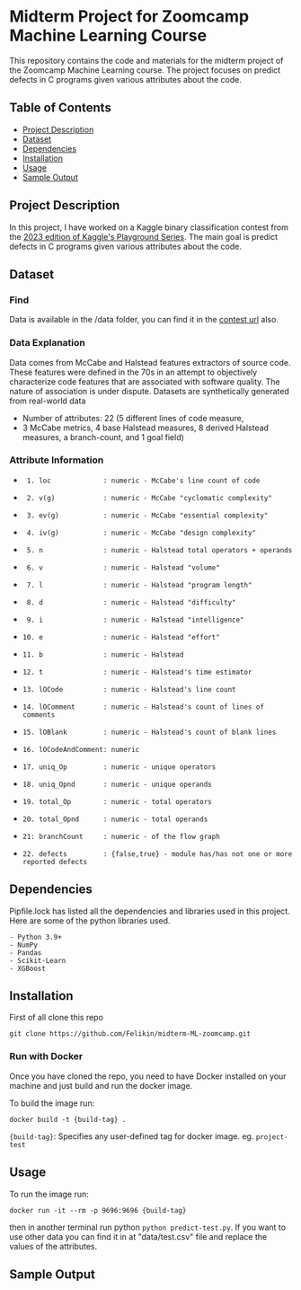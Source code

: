# Midterm Project for Zoomcamp Machine Learning Course

This repository contains the code and materials for the midterm project of the Zoomcamp Machine Learning course. The project focuses on predict defects in C programs given various attributes about the code.

## Table of Contents

- [Project Description](#project-description)
- [Dataset](#dataset)
- [Dependencies](#dependencies)
- [Installation](#installation)
- [Usage](#usage)
- [Sample Output](#sampleoutput)

## Project Description

In this project, I have worked on a Kaggle binary classification contest from the [2023 edition of Kaggle's Playground Series](https://www.kaggle.com/competitions/playground-series-s3e23/overview). The main goal is predict defects in C programs given various attributes about the code.

## Dataset

### Find
Data is available in the /data folder, you can find it in the [contest url](https://www.kaggle.com/competitions/playground-series-s3e23/overview) also.

### Data Explanation
Data comes from McCabe and Halstead features extractors of
source code.  These features were defined in the 70s in an attempt to objectively characterize code features that are associated with software quality.  The nature of association is under dispute. Datasets are synthetically generated from real-world data

- Number of attributes: 22 (5 different lines of code measure, 
- 3 McCabe metrics, 4 base Halstead measures, 8 derived Halstead measures, a branch-count, and 1 goal field)

### Attribute Information
-      1. loc             : numeric - McCabe's line count of code
-      2. v(g)            : numeric - McCabe "cyclomatic complexity"
-      3. ev(g)           : numeric - McCabe "essential complexity"
-      4. iv(g)           : numeric - McCabe "design complexity"
-      5. n               : numeric - Halstead total operators + operands
-      6. v               : numeric - Halstead "volume"
-      7. l               : numeric - Halstead "program length"
-      8. d               : numeric - Halstead "difficulty"
-      9. i               : numeric - Halstead "intelligence"
-     10. e               : numeric - Halstead "effort"
-     11. b               : numeric - Halstead 
-     12. t               : numeric - Halstead's time estimator
-     13. lOCode          : numeric - Halstead's line count
-     14. lOComment       : numeric - Halstead's count of lines of comments
-     15. lOBlank         : numeric - Halstead's count of blank lines
-     16. lOCodeAndComment: numeric
-     17. uniq_Op         : numeric - unique operators
-     18. uniq_Opnd       : numeric - unique operands
-     19. total_Op        : numeric - total operators
-     20. total_Opnd      : numeric - total operands
-     21: branchCount     : numeric - of the flow graph
-     22. defects         : {false,true} - module has/has not one or more reported defects

## Dependencies

Pipfile.lock has listed all the dependencies and libraries used in this project. Here are some of the python libraries used.
```
- Python 3.9+
- NumPy
- Pandas
- Scikit-Learn
- XGBoost
```
## Installation
First of all clone this repo 
```
git clone https://github.com/Felikin/midterm-ML-zoomcamp.git
```
### Run with Docker
Once you have cloned the repo, you need to have Docker installed on your machine and just build and run the docker image.

To build the image run:
```
docker build -t {build-tag} .
```
`{build-tag}`: Specifies any user-defined tag for docker image. eg. `project-test`

## Usage

To run the image run:
```
docker run -it --rm -p 9696:9696 {build-tag}
```
then in another terminal run python ```python predict-test.py```. If you want to use other data you can find it in at "data/test.csv" file and replace the values of the attributes.

## Sample Output


